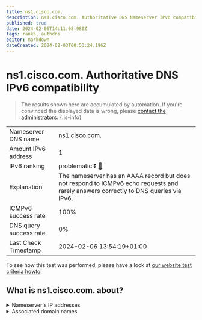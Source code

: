 ```yaml
---
title: ns1.cisco.com.
description: ns1.cisco.com. Authoritative DNS Nameserver IPv6 compatibility
published: true
date: 2024-02-06T14:11:08.980Z
tags: rank5, authdns
editor: markdown
dateCreated: 2024-02-03T00:53:24.196Z
---
```


# ns1.cisco.com. Authoritative DNS IPv6 compatibility

> The results shown here are accumulated by automation. If you're convinced the displayed data is wrong, please [contact the administrators](/howto/chat). 
{.is-info}




|   |   |
| - | - |
| Nameserver DNS name | ns1.cisco.com.
| Amount IPv6 address | 1
| IPv6 ranking | problematic :arrow_double_down: [🔗](/howto/ranking) |
| Explanation | The nameserver has an AAAA record but does not respond to ICMPv6 echo requests and rarely answers correctly to DNS queries via IPv6. |
| ICMPv6 success rate | 100%|
| DNS query success rate | 0% |
| Last Check Timestamp | 2024-02-06 13:54:19+01:00 |

To see how this test was performed, please have a look at [our website test criteria howto](/howto/testcriteria/authdns)!


## What is ns1.cisco.com. about?




<details>
<summary>Nameserver's IP addresses</summary>

2001:420:1101:6::a

</details>



<details>
<summary>Associated domain names</summary>

www.cisco.com

</details>

